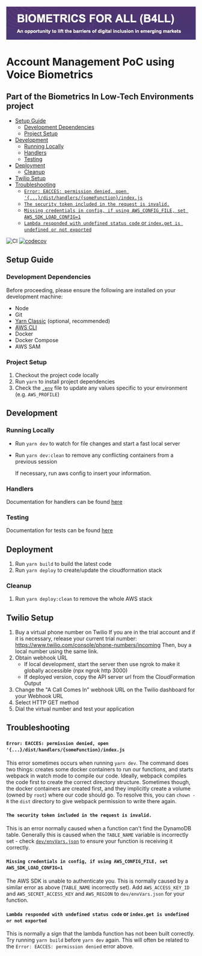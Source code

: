 <img src='src/images/b4ll_banner.png' alt="banner"></img>

# Account Management PoC using Voice Biometrics

## Part of the Biometrics In Low-Tech Environments project

-   [Setup Guide](#setup-guide)
    -   [Development Dependencies](#development-dependencies)
    -   [Project Setup](#project-setup)
-   [Development](#development)
    -   [Running Locally](#running-locally)
    -   [Handlers](#handlers)
    -   [Testing](#testing)
-   [Deployment](#deployment)
    -   [Cleanup](#cleanup)
-   [Twilio Setup](#twilio-setup)
-   [Troubleshooting](#troubleshooting)
    -   [`Error: EACCES: permission denied, open '{...}/dist/handlers/{someFunction}/index.js`](#error-eacces-permission-denied-open-disthandlerssomefunctionindexjs)
    -   [`The security token included in the request is invalid.`](#the-security-token-included-in-the-request-is-invalid)
    -   [`Missing credentials in config, if using AWS_CONFIG_FILE, set AWS_SDK_LOAD_CONFIG=1`](#missing-credentials-in-config-if-using-aws_config_file-set-aws_sdk_load_config1)
    -   [`Lambda responded with undefined status code` or `index.get is undefined or not exported`](#lambda-responded-with-undefined-status-code-or-indexget-is-undefined-or-not-exported)

![CI](https://github.com/gsmainclusivetechlab/b4ll-callcentre/workflows/CI/badge.svg)
[![codecov](https://codecov.io/gh/gsmainclusivetechlab/b4ll-callcentre/branch/feature/gh-actions/graph/badge.svg?token=CKB8C9RSXR)](https://codecov.io/gh/gsmainclusivetechlab/b4ll-callcentre)

## Setup Guide

### Development Dependencies

Before proceeding, please ensure the following are installed on your development
machine:

-   Node
-   Git
-   [Yarn Classic](https://classic.yarnpkg.com/en/docs/install#debian-stable)
    (optional, recommended)
-   [AWS CLI](https://docs.aws.amazon.com/cli/latest/userguide/install-cliv2.html)
-   Docker
-   Docker Compose
-   AWS SAM

### Project Setup

1. Checkout the project code locally
2. Run `yarn` to install project dependencies
3. Check the [`.env`](./.example.env) file to update any values specific to your
   environment (e.g. `AWS_PROFILE`)

## Development

### Running Locally

-   Run `yarn dev` to watch for file changes and start a fast local server
-   Run `yarn dev:clean` to remove any conflicting containers from a previous
    session

    If necessary, run aws config to insert your information.

### Handlers

Documentation for handlers can be found [here](./src/handlers/HANDLERS.md)

### Testing

Documentation for tests can be found [here](./src/tests/TESTING.md)

## Deployment

1. Run `yarn build` to build the latest code
2. Run `yarn deploy` to create/update the cloudformation stack

### Cleanup

1. Run `yarn deploy:clean` to remove the whole AWS stack

## Twilio Setup

1. Buy a virtual phone number on Twilio If you are in the trial account and if
   it is necessary, release your current trial number:
   https://www.twilio.com/console/phone-numbers/incoming Then, buy a local
   number using the same link.
2. Obtain webhook URL
    - If local development, start the server then use ngrok to make it globally
      accessible (npx ngrok http 3000)
    - If deployed version, copy the API server url from the CloudFormation
      Output
3. Change the "A Call Comes In" webhook URL on the Twilio dashboard for your
   Webhook URL
4. Select HTTP GET method
5. Dial the virtual number and test your application

## Troubleshooting

#### `Error: EACCES: permission denied, open '{...}/dist/handlers/{someFunction}/index.js`

This error sometimes occurs when running `yarn dev`. The command does two
things: creates some docker containers to run our functions, and starts webpack
in watch mode to compile our code. Ideally, webpack compiles the code first to
create the correct directory structure. Sometimes though, the docker containers
are created first, and they implicitly create a volume (owned by `root`) where
our code should go. To resolve this, you can `chown -R` the `dist` directory to
give webpack permission to write there again.

#### `The security token included in the request is invalid.`

This is an error normally caused when a function can't find the DynamoDB table.
Generally this is caused when the `TABLE_NAME` variable is incorrectly set -
check [`dev/envVars.json`](./dev/envVars.json) to ensure your function is
receiving it correctly.

#### `Missing credentials in config, if using AWS_CONFIG_FILE, set AWS_SDK_LOAD_CONFIG=1`

The AWS SDK is unable to authenticate you. This is normally caused by a similar
error as above (`TABLE_NAME` incorrectly set). Add `AWS_ACCESS_KEY_ID` and
`AWS_SECRET_ACCESS_KEY` and `AWS_REGION` to `dev/envVars.json` for your
function.

#### `Lambda responded with undefined status code` or `index.get is undefined or not exported`

This is normally a sign that the lambda function has not been built correctly.
Try running `yarn build` before `yarn dev` again. This will often be related to
the `Error: EACCES: permission denied` error above.
